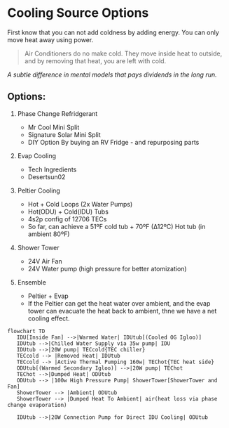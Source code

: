 Cooling Source Options
===============

First know that you can not add coldness by adding energy.
You can only move heat away using power.

> Air Conditioners do no make cold. They move inside heat to outside, and by removing that heat, you are left with cold.

_A subtle difference in mental models that pays dividends in the long run._

## Options:

1. Phase Change Refridgerant
   - Mr Cool Mini Split
   - Signature Solar Mini Split
   - DIY Option By buying an RV Fridge - and repurposing parts

1. Evap Cooling
   - Tech Ingredients
   - Desertsun02

1. Peltier Cooling
   - Hot + Cold Loops (2x Water Pumps)
   - Hot(ODU) + Cold(IDU) Tubs
   - 4s2p config of 12706 TECs
   - So far, can achieve a 51ºF cold tub + 70ºF (∆12ºC) Hot tub (in ambient 80ºF)

1. Shower Tower
   - 24V Air Fan
   - 24V Water pump (high pressure for better atomization)

1. Ensemble
   - Peltier + Evap
   - If the Peltier can get the heat water over ambient, and the evap tower can evacuate the heat back to ambient, thne we have a net cooling effect.

```mermaid
flowchart TD
   IDU[Inside Fan] -->|Warmed Water| IDUtub[(Cooled OG Igloo)]
   IDUtub -->|Chilled Water Supply via 35w pump| IDU
   IDUtub -->|20W pump| TECcold{TEC chiller}
   TECcold --> |Removed Heat| IDUtub
   TECcold --> |Active Thermal Pumping 160w| TEChot{TEC heat side}
   ODUtub[(Warmed Secondary Igloo)] -->|20W pump| TEChot
   TEChot -->|Dumped Heat| ODUtub
   ODUtub --> |100w High Pressure Pump| ShowerTower[ShowerTower and Fan]
   ShowerTower --> |Ambient| ODUtub
   ShowerTower --> |Dumped Heat To Ambient| air(heat loss via phase change evaporation)

   IDUtub -->|20W Connection Pump for Direct IDU Cooling| ODUtub
```